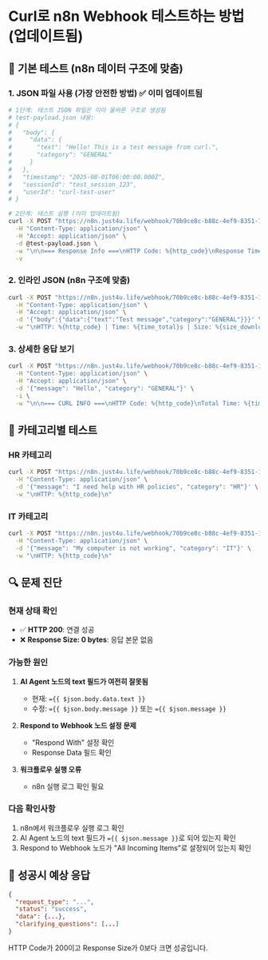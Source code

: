 # Curl로 n8n Webhook 테스트하는 방법 (업데이트됨)

## 🚀 기본 테스트 (n8n 데이터 구조에 맞춤)

### 1. JSON 파일 사용 (가장 안전한 방법) ✅ 이미 업데이트됨
```bash
# 1단계: 테스트 JSON 파일은 이미 올바른 구조로 생성됨
# test-payload.json 내용:
# {
#   "body": {
#     "data": {
#       "text": "Hello! This is a test message from curl.",
#       "category": "GENERAL"
#     }
#   },
#   "timestamp": "2025-08-01T06:00:00.000Z",
#   "sessionId": "test_session_123",
#   "userId": "curl-test-user"
# }

# 2단계: 테스트 실행 (이미 업데이트됨)
curl -X POST "https://n8n.just4u.life/webhook/70b9ce8c-b88c-4ef9-8351-15929e540bf5" \
  -H "Content-Type: application/json" \
  -H "Accept: application/json" \
  -d @test-payload.json \
  -w "\n\n=== Response Info ===\nHTTP Code: %{http_code}\nResponse Time: %{time_total}s\nResponse Size: %{size_download} bytes\n" \
  -v
```

### 2. 인라인 JSON (n8n 구조에 맞춤)
```bash
curl -X POST "https://n8n.just4u.life/webhook/70b9ce8c-b88c-4ef9-8351-15929e540bf5" \
  -H "Content-Type: application/json" \
  -H "Accept: application/json" \
  -d '{"body":{"data":{"text":"Test message","category":"GENERAL"}}}' \
  -w "\nHTTP: %{http_code} | Time: %{time_total}s | Size: %{size_download} bytes\n"
```

### 3. 상세한 응답 보기
```bash
curl -X POST "https://n8n.just4u.life/webhook/70b9ce8c-b88c-4ef9-8351-15929e540bf5" \
  -H "Content-Type: application/json" \
  -H "Accept: application/json" \
  -d '{"message": "Hello", "category": "GENERAL"}' \
  -i \
  -w "\n\n=== CURL INFO ===\nHTTP Code: %{http_code}\nTotal Time: %{time_total}s\nResponse Size: %{size_download} bytes\n"
```

## 🧪 카테고리별 테스트

### HR 카테고리
```bash
curl -X POST "https://n8n.just4u.life/webhook/70b9ce8c-b88c-4ef9-8351-15929e540bf5" \
  -H "Content-Type: application/json" \
  -d '{"message": "I need help with HR policies", "category": "HR"}' \
  -w "\nHTTP: %{http_code}\n"
```

### IT 카테고리  
```bash
curl -X POST "https://n8n.just4u.life/webhook/70b9ce8c-b88c-4ef9-8351-15929e540bf5" \
  -H "Content-Type: application/json" \
  -d '{"message": "My computer is not working", "category": "IT"}' \
  -w "\nHTTP: %{http_code}\n"
```

## 🔍 문제 진단

### 현재 상태 확인
- ✅ **HTTP 200**: 연결 성공
- ❌ **Response Size: 0 bytes**: 응답 본문 없음

### 가능한 원인
1. **AI Agent 노드의 text 필드가 여전히 잘못됨**
   - 현재: `={{ $json.body.data.text }}`
   - 수정: `={{ $json.body.message }}` 또는 `={{ $json.message }}`

2. **Respond to Webhook 노드 설정 문제**
   - "Respond With" 설정 확인
   - Response Data 필드 확인

3. **워크플로우 실행 오류**
   - n8n 실행 로그 확인 필요

### 다음 확인사항
1. n8n에서 워크플로우 실행 로그 확인
2. AI Agent 노드의 text 필드가 `={{ $json.message }}`로 되어 있는지 확인  
3. Respond to Webhook 노드가 "All Incoming Items"로 설정되어 있는지 확인

## 🎯 성공시 예상 응답
```json
{
  "request_type": "...",
  "status": "success",
  "data": {...},
  "clarifying_questions": [...]
}
```

HTTP Code가 200이고 Response Size가 0보다 크면 성공입니다.